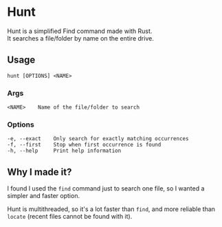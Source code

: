 # Hunt
Hunt is a simplified Find command made with Rust.  
It searches a file/folder by name on the entire drive.

## Usage
    hunt [OPTIONS] <NAME>

### Args
    <NAME>    Name of the file/folder to search

### Options
    -e, --exact    Only search for exactly matching occurrences
    -f, --first    Stop when first occurrence is found
    -h, --help     Print help information

## Why I made it?
I found I used the `find` command just to search one file, so I wanted a simpler and faster option.

Hunt is multithreaded, so it's a lot faster than `find`, and more reliable than `locate` (recent files cannot be found with it).